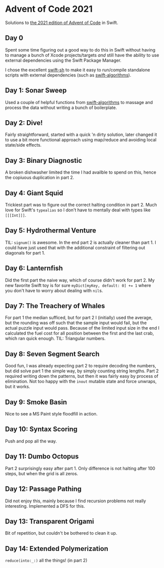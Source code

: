 # Advent of Code 2021

Solutions to [the 2021 edition of Advent of Code](https://adventofcode.com/2021) in Swift.

## Day 0

Spent some time figuring out a good way to do this in Swift without having to manage a bunch
of Xcode projects/targets _and_ still have the ability to use external dependencies using the
Swift Package Manager.

I chose the excellent [swift-sh](https://github.com/mxcl/swift-sh) to make it easy to run/compile
standalone scripts with external dependencies (such as [swift-algorithms](https://github.com/apple/swift-algorithms)).

## Day 1: Sonar Sweep

Used a couple of helpful functions from [swift-algorithms](https://github.com/apple/swift-algorithms)
to massage and process the data without writing a bunch of boilerplate.

## Day 2: Dive!

Fairly straightforward, started with a quick 'n dirty solution, later changed it to use a bit more functional approach
using map/reduce and avoiding local state/side effects.

## Day 3: Binary Diagnostic

A broken dishwasher limited the time I had availble to spend on this, hence the copiuous duplication in part 2.

## Day 4: Giant Squid

Trickiest part was to figure out the correct halting condition in part 2. Much love for Swift's `typealias` so I don't
have to mentally deal with types like `[[[Int]]]`.

## Day 5: Hydrothermal Venture

TIL: `signum()` is awesome. In the end part 2 is actually cleaner than part 1. I could have just used that with the
additional constraint of filtering out diagonals for part 1.

## Day 6: Lanternfish

Did the first part the naive way, which of course didn't work for part 2. My new favorite Swift toy is for sure
`myDict[myKey, default: 0] += 1` where you don't have to worry about dealing with `nil`s.

## Day 7: The Treachery of Whales

For part 1 the median sufficed, but for part 2 I (initially) used the average, but the rounding was off
such that the sample input would fail, but the actual puzzle input would pass. Because of the limited
input size in the end I calculated the fuel cost for all position between the first and the last crab,
which ran quick enough. TIL: Triangular numbers.

## Day 8: Seven Segment Search

Good fun, I was already expecting part 2 to require decoding the numbers, but did solve part 1 the simple
way, by simply counting string lengths. Part 2 required writing down the patterns, but then it was fairly
easy by process of elimination. Not too happy with the `inout` mutable state and force unwraps, but it works.

## Day 9: Smoke Basin

Nice to see a MS Paint style floodfill in action.

## Day 10: Syntax Scoring

Push and pop all the way.

## Day 11: Dumbo Octopus

Part 2 surprisingly easy after part 1. Only difference is not halting after 100 steps, but when the grid is
all zeros.

## Day 12: Passage Pathing

Did not enjoy this, mainly because I find recursion problems not really interesting. Implemented a DFS for this.

## Day 13: Transparent Origami

Bit of repetition, but couldn't be bothered to clean it up.

## Day 14: Extended Polymerization

`reduce(into:_:)` all the things! (in part 2)

